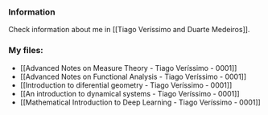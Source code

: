 ### Information
Check information about me in [[Tiago Veríssimo and Duarte Medeiros]].
### My files:
- [[Advanced Notes on Measure Theory - Tiago Veríssimo - 0001]]
- [[Advanced Notes on Functional Analysis - Tiago Veríssimo - 0001]]
- [[Introduction to diferential geometry - Tiago Veríssimo - 0001]]
- [[An introduction to dynamical systems - Tiago Veríssimo - 0001]]
- [[Mathematical Introduction to Deep Learning - Tiago Veríssimo - 0001]]